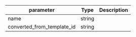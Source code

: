 | parameter | Type | Description |
| ----------- | ----------- |----------- |
| name  |  string  |    |
| converted_from_template_id  |  string  |    |